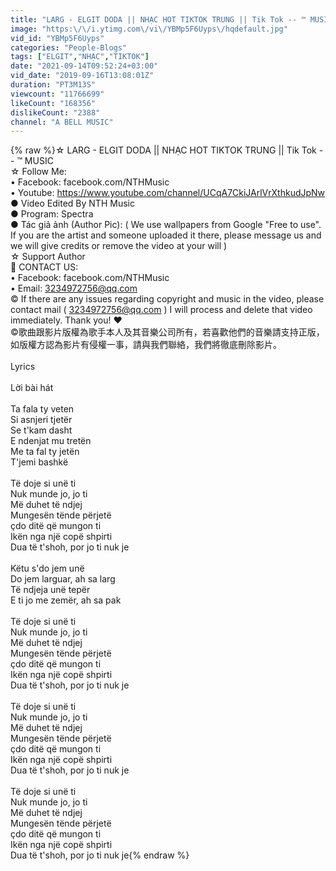 ```yaml
---
title: "LARG - ELGIT DODA || NHẠC HOT TIKTOK TRUNG || Tik Tok -- ™ MUSIC"
image: "https:\/\/i.ytimg.com\/vi\/YBMp5F6Uyps\/hqdefault.jpg"
vid_id: "YBMp5F6Uyps"
categories: "People-Blogs"
tags: ["ELGIT","NHẠC","TIKTOK"]
date: "2021-09-14T09:52:24+03:00"
vid_date: "2019-09-16T13:08:01Z"
duration: "PT3M13S"
viewcount: "11766699"
likeCount: "168356"
dislikeCount: "2388"
channel: "A BELL MUSIC"
---
```

{% raw %}☆ LARG - ELGIT DODA || NHẠC HOT TIKTOK TRUNG || Tik Tok -- ™ MUSIC<br />☆ Follow Me:<br />• Facebook: facebook.com/NTHMusic<br />• Youtube: <a rel="nofollow" target="blank" href="https://www.youtube.com/channel/UCqA7CkiJArlVrXthkudJpNw">https://www.youtube.com/channel/UCqA7CkiJArlVrXthkudJpNw</a><br />● Video Edited By NTH Music<br />● Program: Spectra<br />● Tác giả ảnh (Author Pic): ( We use wallpapers from Google &quot;Free to use&quot;. If you are the artist and someone uploaded it there, please message us and we will give credits or remove the video at your will )<br />☆ Support Author <br />🔔 CONTACT US: <br />• Facebook: facebook.com/NTHMusic<br />• Email: 3234972756@qq.com<br />© If there are any issues regarding copyright and music in the video, please contact mail ( 3234972756@qq.com ) I will process and delete that video immediately. Thank you! ❤️<br />©歌曲跟影片版權為歌手本人及其音樂公司所有，若喜歡他們的音樂請支持正版，如版權方認為影片有侵權一事，請與我們聯絡，我們將徹底刪除影片。<br /><br />Lyrics <br /><br />Lời bài hát<br /><br />Ta fala ty veten<br />Si asnjeri tjetër<br />Se t'kam dasht<br />E ndenjat mu tretën<br />Me ta fal ty jetën<br />T'jemi bashkë<br /><br />Të doje si unë ti<br />Nuk munde jo, jo ti<br />Më duhet të ndjej<br />Mungesën tënde përjetë<br />çdo ditë që mungon ti<br />Ikën nga një copë shpirti<br />Dua të t'shoh, por jo ti nuk je<br /><br />Këtu s'do jem unë<br />Do jem larguar, ah sa larg<br />Të ndjeja unë tepër<br />E ti jo me zemër, ah sa pak<br /><br />Të doje si unë ti<br />Nuk munde jo, jo ti<br />Më duhet të ndjej<br />Mungesën tënde përjetë<br />çdo ditë që mungon ti<br />Ikën nga një copë shpirti<br />Dua të t'shoh, por jo ti nuk je<br /><br />Të doje si unë ti<br />Nuk munde jo, jo ti<br />Më duhet të ndjej<br />Mungesën tënde përjetë<br />çdo ditë që mungon ti<br />Ikën nga një copë shpirti<br />Dua të t'shoh, por jo ti nuk je<br /><br />Të doje si unë ti<br />Nuk munde jo, jo ti<br />Më duhet të ndjej<br />Mungesën tënde përjetë<br />çdo ditë që mungon ti<br />Ikën nga një copë shpirti<br />Dua të t'shoh, por jo ti nuk je{% endraw %}
